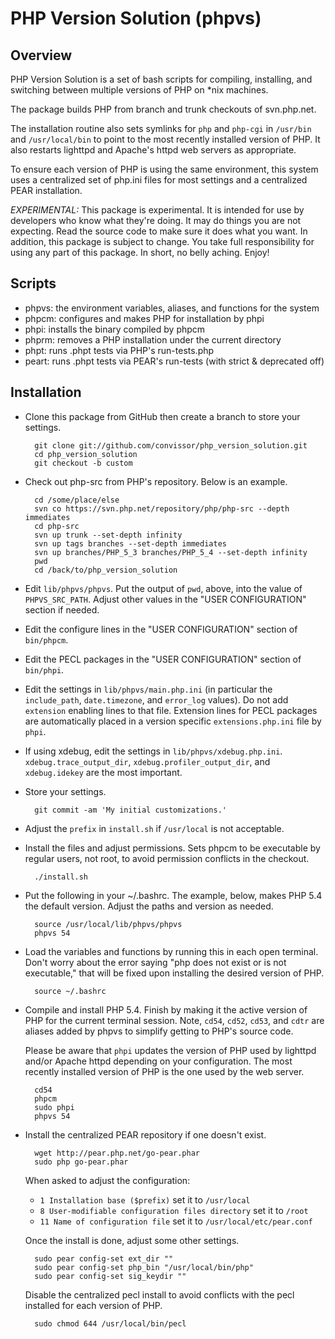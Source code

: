 PHP Version Solution (phpvs)
============================

Overview
--------

PHP Version Solution is a set of bash scripts for compiling, installing,
and switching between multiple versions of PHP on *nix machines.

The package builds PHP from branch and trunk checkouts of svn.php.net.

The installation routine also sets symlinks for `php` and `php-cgi` in
`/usr/bin` and `/usr/local/bin` to point to the most recently installed
version of PHP.  It also restarts lighttpd and Apache's httpd web
servers as appropriate.

To ensure each version of PHP is using the same environment, this system
uses a centralized set of php.ini files for most settings and a centralized
PEAR installation.

*EXPERIMENTAL:*  This package is experimental.  It is intended for use by
developers who know what they're doing.  It may do things you are not
expecting.  Read the source code to make sure it does what you want.  In
addition, this package is subject to change.  You take full responsibility
for using any part of this package.  In short, no belly aching.  Enjoy!


Scripts
-------

* phpvs:  the environment variables, aliases, and functions for the system
* phpcm:  configures and makes PHP for installation by phpi
* phpi:   installs the binary compiled by phpcm
* phprm:  removes a PHP installation under the current directory
* phpt:   runs .phpt tests via PHP's run-tests.php
* peart:  runs .phpt tests via PEAR's run-tests (with strict & deprecated off)


Installation
------------

* Clone this package from GitHub then create a branch to store your settings.

        git clone git://github.com/convissor/php_version_solution.git
        cd php_version_solution
        git checkout -b custom

* Check out php-src from PHP's repository.  Below is an example.

        cd /some/place/else
        svn co https://svn.php.net/repository/php/php-src --depth immediates
        cd php-src
        svn up trunk --set-depth infinity
        svn up tags branches --set-depth immediates
        svn up branches/PHP_5_3 branches/PHP_5_4 --set-depth infinity
        pwd
        cd /back/to/php_version_solution

* Edit `lib/phpvs/phpvs`.  Put the output of `pwd`, above, into the value
of `PHPVS_SRC_PATH`.  Adjust other values in the "USER CONFIGURATION"
section if needed.

* Edit the configure lines in the "USER CONFIGURATION" section of `bin/phpcm`.

* Edit the PECL packages in the "USER CONFIGURATION" section of `bin/phpi`.

* Edit the settings in `lib/phpvs/main.php.ini` (in particular the
`include_path`, `date.timezone`, and `error_log` values).  Do not add
`extension` enabling lines to that file.  Extension lines for PECL packages
are automatically placed in a version specific `extensions.php.ini` file
by `phpi`.

* If using xdebug, edit the settings in `lib/phpvs/xdebug.php.ini`.
`xdebug.trace_output_dir`, `xdebug.profiler_output_dir`, and
`xdebug.idekey` are the most important.

* Store your settings.

        git commit -am 'My initial customizations.'

* Adjust the `prefix` in `install.sh` if `/usr/local` is not acceptable.

* Install the files and adjust permissions.  Sets phpcm to be executable
by regular users, not root, to avoid permission conflicts in the checkout.

        ./install.sh

* Put the following in your ~/.bashrc.  The example, below, makes PHP 5.4
the default version.  Adjust the paths and version as needed.

        source /usr/local/lib/phpvs/phpvs
        phpvs 54

* Load the variables and functions by running this in each open terminal.
Don't worry about the error saying "php does not exist or is not
executable," that will be fixed upon installing the desired version of PHP.

        source ~/.bashrc

* Compile and install PHP 5.4.  Finish by making it the active version
of PHP for the current terminal session.  Note, `cd54`, `cd52`, `cd53`,
and `cdtr` are aliases added by phpvs to simplify getting to PHP's
source code.

    Please be aware that `phpi` updates the version of PHP used by lighttpd
and/or Apache httpd depending on your configuration.  The most recently
installed version of PHP is the one used by the web server.

        cd54
        phpcm
        sudo phpi
        phpvs 54

* Install the centralized PEAR repository if one doesn't exist.

        wget http://pear.php.net/go-pear.phar
        sudo php go-pear.phar

    When asked to adjust the configuration:

    * `1 Installation base ($prefix)` set it to `/usr/local`
    * `8 User-modifiable configuration files directory` set it to `/root`
    * `11 Name of configuration file` set it to `/usr/local/etc/pear.conf`

    Once the install is done, adjust some other settings.

        sudo pear config-set ext_dir ""
        sudo pear config-set php_bin "/usr/local/bin/php"
        sudo pear config-set sig_keydir ""

    Disable the centralized pecl install to avoid conflicts with the
    pecl installed for each version of PHP.

        sudo chmod 644 /usr/local/bin/pecl
